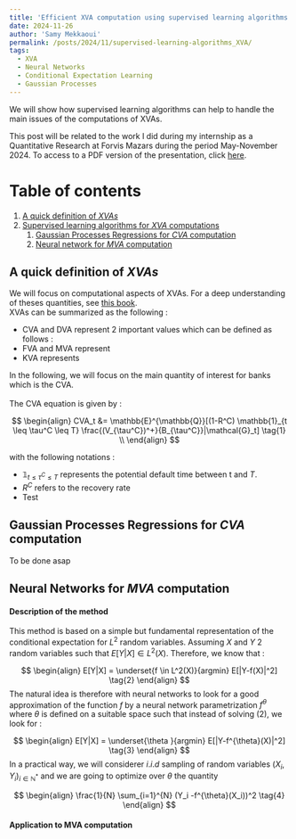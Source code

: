 ```yaml
---
title: 'Efficient XVA computation using supervised learning algorithms'
date: 2024-11-26
author: 'Samy Mekkaoui'
permalink: /posts/2024/11/supervised-learning-algorithms_XVA/
tags:
  - XVA
  - Neural Networks
  - Conditional Expectation Learning
  - Gaussian Processes
---
```



We will show how supervised learning algorithms can help to handle the main issues of the computations of XVAs.


This post will be related to the work I did during my internship as a Quantitative Research at Forvis Mazars during the period May-November 2024. 
To access to a PDF version of the presentation, click [here](https://samymekk.github.io\files\Actuarial-Thesis\Slides_IA_Presentation_SamyMekkaoui.pdf).




# Table of contents
<!-- no toc -->
1. [A quick definition of *XVAs* ](#whatIs)
2. [Supervised learning algorithms for *XVA* computations](#example)
    1. [Gaussian Processes Regressions for *CVA* computation ](#GPR-CVA)
    2. [Neural network for *MVA* computation](#NN-MVA)

   


 







## A quick definition of *XVAs* <a name="whatIs"></a>



We will focus on computational aspects of $\text{XVAs}$. For a deep understanding of theses quantities, see [this book](https://onlinelibrary.wiley.com/doi/book/10.1002/9781119508991).
<br>
$\text{XVAs}$ can be summarized as the following : 


- $\text{CVA}$ and $\text{DVA}$ represent 2 important values which can be defined as follows : 
- $\text{FVA}$ and $\text{MVA}$ represent
- $\text{KVA}$ represents

In the following, we will focus on the main quantity of interest for banks which is the $\text{CVA}$.
<br>
<br>
The $\text{CVA}$ equation is given by : 


$$
\begin{align}
CVA_t &= \mathbb{E}^{\mathbb{Q}}[(1-R^C) \mathbb{1}_{t \leq \tau^C \leq T} \frac{(V_{\tau^C})^+}{B_{\tau^C}}|\mathcal{G}_t]   \tag{1} \\
\end{align}
$$

$\text{with the following notations :}$

- $\mathbb{1}_{t \leq \tau^C \leq T}$ represents the potential default time between t and $T$.
- $R^C$ refers to the recovery rate
- Test

## Gaussian Processes Regressions for *CVA* computation <a name="GPR-CVA"></a>

To be done asap 

## Neural Networks for *MVA* computation <a name="NN-MVA"></a>

#### Description of the method ###
This method is based on a simple but fundamental representation of the conditional expectation for $L^2$ random variables. Assuming $X$ and $Y$ 2 random variables such that $E[Y|X] \in L^2(X)$. Therefore, we know that :

$$
\begin{align}
E[Y|X] = \underset{f \in L^2(X)}{argmin}  E[|Y-f(X)|^2] \tag{2}
\end{align}
$$
The natural idea is therefore with neural networks to look for a good approximation of the function $f$ by a neural network parametrization $f^{\theta}$ where $\theta$ is defined on a suitable space such that instead of solving $(2)$, we look for :

$$
\begin{align}
E[Y|X] = \underset{\theta }{argmin}  E[|Y-f^{\theta}(X)|^2] \tag{3}
\end{align}
$$
In a practical way, we will considerer $i.i.d$ sampling of random variables $(X_i,Y_i)_{i \in \mathbb{N}^*}$ and we are going to optimize over $\theta$ the quantity 


$$
\begin{align}
\frac{1}{N} \sum_{i=1}^{N} (Y_i -f^{\theta}(X_i))^2 \tag{4}
\end{align}
$$


#### Application to MVA computation ####
